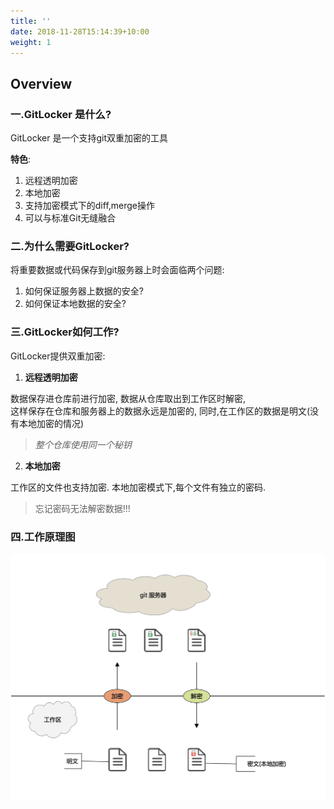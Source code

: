 ```yaml
---
title: ''
date: 2018-11-28T15:14:39+10:00
weight: 1
---
```


## Overview

   

### 一.GitLocker 是什么?

GitLocker 是一个支持git双重加密的工具

**特色**:
1. 远程透明加密
2. 本地加密
3. 支持加密模式下的diff,merge操作
4. 可以与标准Git无缝融合

### 二.为什么需要GitLocker?

将重要数据或代码保存到git服务器上时会面临两个问题:

1. 如何保证服务器上数据的安全?
2. 如何保证本地数据的安全?


### 三.GitLocker如何工作?

GitLocker提供双重加密:

1. **远程透明加密**

数据保存进仓库前进行加密, 数据从仓库取出到工作区时解密,  
这样保存在仓库和服务器上的数据永远是加密的, 同时,在工作区的数据是明文(没有本地加密的情况)

>*整个仓库使用同一个秘钥*

2. **本地加密**

工作区的文件也支持加密.
本地加密模式下,每个文件有独立的密码. 
> 忘记密码无法解密数据!!!

### 四.工作原理图

![Super wide](gitlocker.png)